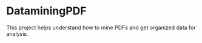 # DataminingPDF
This project helps understand how to mine PDFs and get organized data for analysis. 
